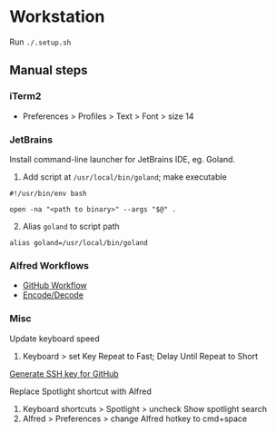 # Workstation

Run `./.setup.sh`

## Manual steps

### iTerm2
* Preferences > Profiles > Text > Font > size 14

### JetBrains

Install command-line launcher for JetBrains IDE, eg. Goland.

1. Add script at `/usr/local/bin/goland`; make  executable

```
#!/usr/bin/env bash

open -na "<path to binary>" --args "$@" .
```

2. Alias `goland` to script path

```
alias goland=/usr/local/bin/goland
```

### Alfred Workflows
* [GitHub Workflow](https://github.com/gharlan/alfred-github-workflow)
* [Encode/Decode](https://github.com/willfarrell/alfred-encode-decode-workflow)

### Misc

Update keyboard speed
1. Keyboard > set Key Repeat to Fast; Delay Until Repeat to Short

[Generate SSH key for GitHub](https://docs.github.com/en/github/authenticating-to-github/generating-a-new-ssh-key-and-adding-it-to-the-ssh-agent)


Replace Spotlight shortcut with Alfred
1. Keyboard shortcuts > Spotlight > uncheck Show spotlight search
1. Alfred > Preferences > change Alfred hotkey to cmd+space



